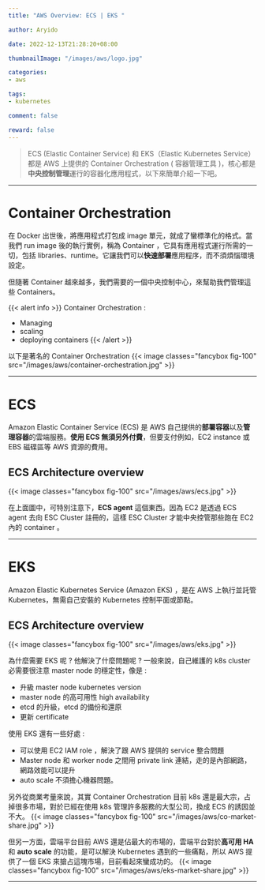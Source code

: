 ```yaml
---
title: "AWS Overview: ECS | EKS "

author: Aryido

date: 2022-12-13T21:28:20+08:00

thumbnailImage: "/images/aws/logo.jpg"

categories:
- aws

tags:
- kubernetes

comment: false

reward: false
---
```

<!--BODY-->
> ECS (Elastic Container Service) 和 EKS（Elastic Kubernetes Service）都是 AWS 上提供的 Container Orchestration ( 容器管理工具 )，核心都是**中央控制管理**運行的容器化應用程式，以下來簡單介紹一下吧。
<!--more-->

---
# Container Orchestration
在 Docker 出世後，將應用程式打包成 image 單元，就成了蠻標準化的格式。當我們 run image 後的執行實例，稱為 Container ，它具有應用程式運行所需的一切，包括 libraries、runtime。它讓我們可以**快速部署**應用程序，而不須煩惱環境設定。

但隨著 Container 越來越多，我們需要的一個中央控制中心，來幫助我們管理這些  Containers。

{{< alert info >}}
Container Orchestration :
- Managing
- scaling
- deploying containers
{{< /alert >}}

以下是著名的 Container Orchestration
{{< image classes="fancybox fig-100" src="/images/aws/container-orchestration.jpg" >}}

---

# ECS
Amazon Elastic Container Service (ECS) 是 AWS 自己提供的**部署容器**以及**管理容器**的雲端服務。**使用 ECS 無須另外付費**，但要支付例如，EC2 instance 或 EBS 磁碟區等 AWS 資源的費用。

## ECS Architecture overview
{{< image classes="fancybox fig-100" src="/images/aws/ecs.jpg" >}}

在上面圖中，可特別注意下，**ECS agent** 這個東西。因為 EC2 是透過 ECS agent 去向 ESC Cluster 註冊的，這樣 ESC Cluster 才能中央控管那些跑在 EC2 內的 container 。

---

# EKS
Amazon Elastic Kubernetes Service (Amazon EKS) ，是在 AWS 上執行並託管  Kubernetes，無需自己安裝的 Kubernetes 控制平面或節點。

## ECS Architecture overview
{{< image classes="fancybox fig-100" src="/images/aws/eks.jpg" >}}

為什麼需要 EKS 呢 ? 他解決了什麼問題呢 ? 一般來說，自己維護的 k8s cluster 必需要很注意 master node 的穩定性，像是 :
- 升級 master node kubernetes version
- master node 的高可用性 high availability
- etcd 的升級，etcd 的備份和還原
- 更新 certificate

使用 EKS 還有一些好處 :
- 可以使用 EC2 IAM role ，解決了跟 AWS 提供的 service 整合問題
- Master node 和 worker node 之間用 private link 連結，走的是內部網路，網路效能可以提升
- auto scale 不須擔心機器問題。

另外從商業考量來說，其實 Container Orchestration 目前 k8s 還是最大宗，占掉很多市場，對於已經在使用 k8s 管理許多服務的大型公司，換成 ECS 的誘因並不大。
{{< image classes="fancybox fig-100" src="/images/aws/co-market-share.jpg" >}}

但另一方面，雲端平台目前 AWS 還是佔最大的市場的，雲端平台對於**高可用 HA** 和 **auto scale** 的功能，是可以解決 Kubernetes 遇到的一些痛點，所以 AWS 提供了一個 EKS 來搶占這塊市場，目前看起來蠻成功的。
{{< image classes="fancybox fig-100" src="/images/aws/eks-market-share.jpg" >}}

---